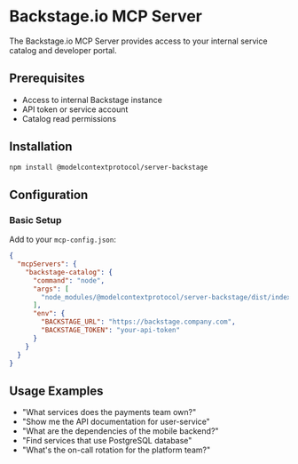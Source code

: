 # Backstage.io MCP Server

The Backstage.io MCP Server provides access to your internal service catalog and developer portal.

## Prerequisites

- Access to internal Backstage instance
- API token or service account
- Catalog read permissions

## Installation

```bash
npm install @modelcontextprotocol/server-backstage
```

## Configuration

### Basic Setup

Add to your `mcp-config.json`:

```json
{
  "mcpServers": {
    "backstage-catalog": {
      "command": "node",
      "args": [
        "node_modules/@modelcontextprotocol/server-backstage/dist/index.js"
      ],
      "env": {
        "BACKSTAGE_URL": "https://backstage.company.com",
        "BACKSTAGE_TOKEN": "your-api-token"
      }
    }
  }
}
```

## Usage Examples

- "What services does the payments team own?"
- "Show me the API documentation for user-service"
- "What are the dependencies of the mobile backend?"
- "Find services that use PostgreSQL database"
- "What's the on-call rotation for the platform team?"